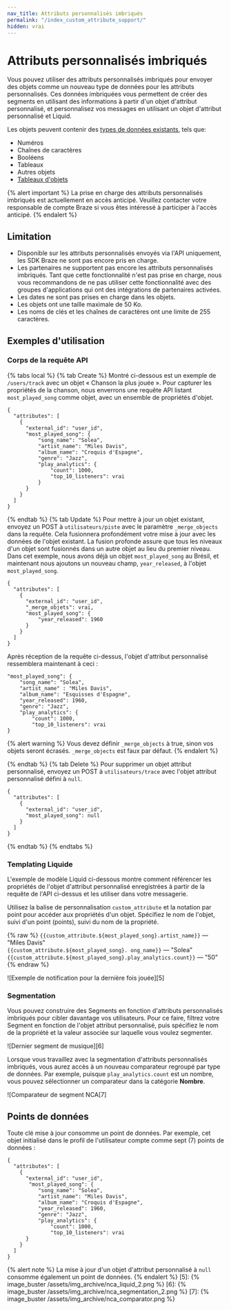 ```yaml
---
nav_title: Attributs personnalisés imbriqués
permalink: "/index_custom_attribute_support/"
hidden: vrai
---
```


# Attributs personnalisés imbriqués

Vous pouvez utiliser des attributs personnalisés imbriqués pour envoyer des objets comme un nouveau type de données pour les attributs personnalisés. Ces données imbriquées vous permettent de créer des segments en utilisant des informations à partir d'un objet d'attribut personnalisé, et personnalisez vos messages en utilisant un objet d'attribut personnalisé et Liquid.

Les objets peuvent contenir des [types de données existants][1], tels que:

- Numéros
- Chaînes de caractères
- Booléens
- Tableaux
- Autres objets
- [Tableaux d'objets]({{site.baseurl}}/array_of_objects/)

{% alert important %}
La prise en charge des attributs personnalisés imbriqués est actuellement en accès anticipé. Veuillez contacter votre responsable de compte Braze si vous êtes intéressé à participer à l'accès anticipé.
{% endalert %}

## Limitation

- Disponible sur les attributs personnalisés envoyés via l'API uniquement, les SDK Braze ne sont pas encore pris en charge.
- Les partenaires ne supportent pas encore les attributs personnalisés imbriqués. Tant que cette fonctionnalité n'est pas prise en charge, nous vous recommandons de ne pas utiliser cette fonctionnalité avec des groupes d'applications qui ont des intégrations de partenaires activées.
- Les dates ne sont pas prises en charge dans les objets.
- Les objets ont une taille maximale de 50 Ko.
- Les noms de clés et les chaînes de caractères ont une limite de 255 caractères.

## Exemples d'utilisation

### Corps de la requête API

{% tabs local %}
{% tab Create %}
Montré ci-dessous est un exemple de `/users/track` avec un objet « Chanson la plus jouée ». Pour capturer les propriétés de la chanson, nous enverrons une requête API listant `most_played_song` comme objet, avec un ensemble de propriétés d'objet.

```
{
  "attributes": [
    {
      "external_id": "user_id",
      "most_played_song": {
          "song_name": "Solea",
          "artist_name": "Miles Davis",
          "album_name": "Croquis d'Espagne",
          "genre": "Jazz",
          "play_analytics": {
              "count": 1000,
              "top_10_listeners": vrai
          }
      }
    }
  ]
}
```

{% endtab %}
{% tab Update %}
Pour mettre à jour un objet existant, envoyez un POST à `utilisateurs/piste` avec le paramètre `_merge_objects` dans la requête. Cela fusionnera profondément votre mise à jour avec les données de l'objet existant. La fusion profonde assure que tous les niveaux d'un objet sont fusionnés dans un autre objet au lieu du premier niveau. Dans cet exemple, nous avons déjà un objet `most_played_song` au Brésil, et maintenant nous ajoutons un nouveau champ, `year_released`, à l'objet `most_played_song`.

```
{
  "attributes": [
    {
      "external_id": "user_id",
      "_merge_objets": vrai,
      "most_played_song": {
          "year_released": 1960
      }
    }
  ]
}
```

Après réception de la requête ci-dessus, l'objet d'attribut personnalisé ressemblera maintenant à ceci :

```
"most_played_song": {
    "song_name": "Solea",
    "artist_name" : "Miles Davis",
    "album_name": "Esquisses d'Espagne",
    "year_released": 1960,
    "genre": "Jazz",
    "play_analytics": {
        "count": 1000,
        "top_10_listeners": vrai
}
```

{% alert warning %}
Vous devez définir `_merge_objects` à true, sinon vos objets seront écrasés. `_merge_objects` est faux par défaut.
{% endalert %}

{% endtab %}
{% tab Delete %}
Pour supprimer un objet attribut personnalisé, envoyez un POST à `utilisateurs/trace` avec l'objet attribut personnalisé défini à `null`.

```
{
  "attributes": [
    {
      "external_id": "user_id",
      "most_played_song": null
    }
  ]
}
```

{% endtab %}
{% endtabs %}

### Templating Liquide

L'exemple de modèle Liquid ci-dessous montre comment référencer les propriétés de l'objet d'attribut personnalisé enregistrées à partir de la requête de l'API ci-dessus et les utiliser dans votre messagerie.

Utilisez la balise de personnalisation `custom_attribute` et la notation par point pour accéder aux propriétés d'un objet. Spécifiez le nom de l'objet, suivi d'un point (points), suivi du nom de la propriété.

{% raw %}
`{{custom_attribute.${most_played_song}.artist_name}}` — "Miles Davis" <br> `{{custom_attribute.${most_played_song}. ong_name}}` — "Solea" <br> `{{custom_attribute.${most_played_song}.play_analytics.count}}` — "50"
{% endraw %}

!\[Exemple de notification pour la dernière fois jouée\]\[5\]

### Segmentation

Vous pouvez construire des Segments en fonction d'attributs personnalisés imbriqués pour cibler davantage vos utilisateurs. Pour ce faire, filtrez votre Segment en fonction de l'objet attribut personnalisé, puis spécifiez le nom de la propriété et la valeur associée sur laquelle vous voulez segmenter.

!\[Dernier segment de musique\]\[6\]

Lorsque vous travaillez avec la segmentation d'attributs personnalisés imbriqués, vous aurez accès à un nouveau comparateur regroupé par type de données. Par exemple, puisque `play_analytics.count` est un nombre, vous pouvez sélectionner un comparateur dans la catégorie **Nombre**.

![Comparateur de segment NCA[7]

## Points de données

Toute clé mise à jour consomme un point de données. Par exemple, cet objet initialisé dans le profil de l'utilisateur compte comme sept (7) points de données :

```
{
  "attributes": [
    {
      "external_id": "user_id",
       "most_played_song": {
          "song_name": "Solea",
          "artist_name": "Miles Davis",
          "album_name": "Croquis d'Espagne",
          "year_released": 1960,
          "genre": "Jazz",
          "play_analytics": {
              "count": 1000,
              "top_10_listeners": vrai
      }
    }
  ]
}
```

{% alert note %}
La mise à jour d'un objet d'attribut personnalisé à `null` consomme également un point de données.
{% endalert %}
[5]: {% image_buster /assets/img_archive/nca_liquid_2.png %} [6]: {% image_buster /assets/img_archive/nca_segmentation_2.png %} [7]: {% image_buster /assets/img_archive/nca_comparator.png %}


[1]: {{site.baseurl}}/user_guide/data_and_analytics/custom_data/custom_attributes/#custom-attribute-data-types
